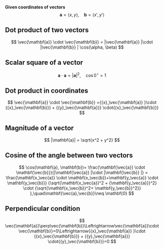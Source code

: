 
**Given coordinates of vectors**
$$
\mathbf{a} = \langle x, y \rangle, \quad \mathbf{b} = \langle x', y' \rangle
$$

## Dot product of two vectors
$$
\vec{\mathbf{a}} \cdot \vec{\mathbf{b}} = |\vec{\mathbf{a}} |\cdot |\vec{\mathbf{b}} | \cos(\alpha, \beta)
$$

## Scalar square of a vector
$$
\mathbf{a} \cdot \mathbf{a} = |\mathbf{a}|^2, \quad \cos 0^\circ = 1
$$

## Dot product in coordinates
$$
\vec{\mathbf{a}} \cdot \vec{\mathbf{b}} ={{x}_\vec{\mathbf{a}} }\cdot {{x}_\vec{\mathbf{b}}} + {{y}_\vec{\mathbf{a}}} \cdot{{x}_\vec{\mathbf{b}}}
$$

## Magnitude of a vector
$$
|\mathbf{a}| = \sqrt{x^2 + y^2}
$$

## Cosine of the angle between two vectors
$$
\cos(\mathbf{a}, \mathbf{b})= \frac{\mathbf{\vec{a}} \cdot \mathbf{\vec{b}}}{|\mathbf{\vec{a}} |\cdot |\mathbf{\vec{b}} |} =
\frac{\mathbf{x_\vec{a}} \cdot \mathbf{x_\vec{b}}+\mathbf{y_\vec{a}} \cdot \mathbf{y_\vec{b}}} 
{\sqrt{\mathbf{x_\vec{a}}^2 + {\mathbf{y_\vec{a}}}^2} \cdot {\sqrt{\mathbf{x_\vec{b}}^2+ \mathbf{y_\vec{b}}^2}} },\quad\mathbf{\vec{a},\vec{b}}\neq \mathbf{0}
$$

## Perpendicular condition

$$
\vec{\mathbf{a}}\perp\vec{\mathbf{b}}\Leftrightarrow\vec{\mathbf{a}}\cdot\vec{\mathbf{b}}=0\Leftrightarrow{{x}_\vec{\mathbf{a}} }\cdot {{x}_\vec{\mathbf{b}}} + {{y}_\vec{\mathbf{a}}} \cdot{{y}_\vec{\mathbf{b}}}=0
$$
